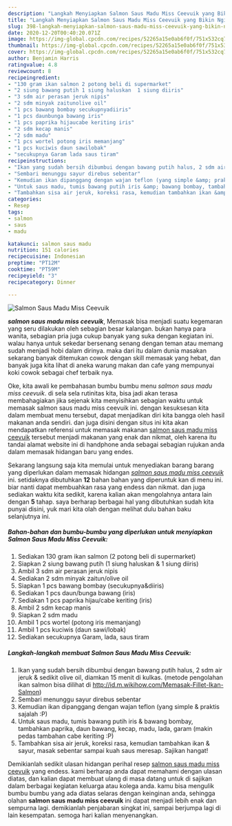 ```yaml
---
description: "Langkah Menyiapkan Salmon Saus Madu Miss Ceevuik yang Bikin Ngiler"
title: "Langkah Menyiapkan Salmon Saus Madu Miss Ceevuik yang Bikin Ngiler"
slug: 398-langkah-menyiapkan-salmon-saus-madu-miss-ceevuik-yang-bikin-ngiler
date: 2020-12-20T00:40:20.071Z
image: https://img-global.cpcdn.com/recipes/52265a15e0ab6f0f/751x532cq70/salmon-saus-madu-miss-ceevuik-foto-resep-utama.jpg
thumbnail: https://img-global.cpcdn.com/recipes/52265a15e0ab6f0f/751x532cq70/salmon-saus-madu-miss-ceevuik-foto-resep-utama.jpg
cover: https://img-global.cpcdn.com/recipes/52265a15e0ab6f0f/751x532cq70/salmon-saus-madu-miss-ceevuik-foto-resep-utama.jpg
author: Benjamin Harris
ratingvalue: 4.8
reviewcount: 8
recipeingredient:
- "130 gram ikan salmon 2 potong beli di supermarket"
- "2 siung bawang putih 1 siung haluskan  1 siung diiris"
- "3 sdm air perasan jeruk nipis"
- "2 sdm minyak zaitunolive oil"
- "1 pcs bawang bombay secukupnyadiiris"
- "1 pcs daunbunga bawang iris"
- "1 pcs paprika hijaucabe keriting iris"
- "2 sdm kecap manis"
- "2 sdm madu"
- "1 pcs wortel potong iris memanjang"
- "1 pcs kuciwis daun sawilobak"
- "secukupnya Garam lada saus tiram"
recipeinstructions:
- "Ikan yang sudah bersih dibumbui dengan bawang putih halus, 2 sdm air jeruk &amp; sedikit olive oil, diamkan 15 menit di kulkas. (metode pengolahan ikan salmon bisa dilihat di http://id.m.wikihow.com/Memasak-Fillet-Ikan-Salmon)"
- "Sembari menunggu sayur direbus sebentar"
- "Kemudian ikan dipanggang dengan wajan teflon (yang simple &amp; praktis sajalah :P)"
- "Untuk saus madu, tumis bawang putih iris &amp; bawang bombay, tambahkan paprika, daun bawang, kecap, madu, lada, garam (makin pedas tambahan cabe keriting :P)"
- "Tambahkan sisa air jeruk, koreksi rasa, kemudian tambahkan ikan &amp; sayur, masak sebentar sampai kuah saus meresap. Sajikan hangat!"
categories:
- Resep
tags:
- salmon
- saus
- madu

katakunci: salmon saus madu 
nutrition: 151 calories
recipecuisine: Indonesian
preptime: "PT12M"
cooktime: "PT59M"
recipeyield: "3"
recipecategory: Dinner

---
```



![Salmon Saus Madu Miss Ceevuik](https://img-global.cpcdn.com/recipes/52265a15e0ab6f0f/751x532cq70/salmon-saus-madu-miss-ceevuik-foto-resep-utama.jpg)

<b><i>salmon saus madu miss ceevuik</i></b>, Memasak bisa menjadi suatu kegemaran yang seru dilakukan oleh sebagian besar kalangan. bukan hanya para wanita, sebagian pria juga cukup banyak yang suka dengan kegiatan ini. walau hanya untuk sekedar bersenang senang dengan teman atau memang sudah menjadi hobi dalam dirinya. maka dari itu dalam dunia masakan sekarang banyak ditemukan cowok dengan skill memasak yang hebat, dan banyak juga kita lihat di aneka warung makan dan cafe yang mempunyai koki cowok sebagai chef terbaik nya.



Oke, kita awali ke pembahasan bumbu bumbu menu <i>salmon saus madu miss ceevuik</i>. di sela sela rutinitas kita, bisa jadi akan terasa membahagiakan jika sejenak kita menyisihkan sebagian waktu untuk memasak salmon saus madu miss ceevuik ini. dengan kesuksesan kita dalam membuat menu tersebut, dapat menjadikan diri kita bangga oleh hasil makanan anda sendiri. dan juga disini dengan situs ini kita akan mendapatkan referensi untuk memasak makanan <u>salmon saus madu miss ceevuik</u> tersebut menjadi makanan yang enak dan nikmat, oleh karena itu tandai alamat website ini di handphone anda sebagai sebagian rujukan anda dalam memasak hidangan baru yang endes.


Sekarang langsung saja kita memulai untuk menyediakan barang barang yang diperlukan dalam memasak hidangan <u><i>salmon saus madu miss ceevuik</i></u> ini. setidaknya dibutuhkan <b>12</b> bahan bahan yang diperuntuk kan di menu ini. biar nanti dapat membuahkan rasa yang endess dan nikmat. dan juga sediakan waktu kita sedikit, karena kalian akan mengolahnya antara lain dengan <b>5</b> tahap. saya berharap berbagai hal yang dibutuhkan sudah kita punyai disini, yuk mari kita olah dengan melihat dulu bahan baku selanjutnya ini.

<!--inarticleads1-->

##### Bahan-bahan dan bumbu-bumbu yang diperlukan untuk menyiapkan Salmon Saus Madu Miss Ceevuik:

1. Sediakan 130 gram ikan salmon (2 potong beli di supermarket)
1. Siapkan 2 siung bawang putih (1 siung haluskan &amp; 1 siung diiris)
1. Ambil 3 sdm air perasan jeruk nipis
1. Sediakan 2 sdm minyak zaitun/olive oil
1. Siapkan 1 pcs bawang bombay (secukupnya&amp;diiris)
1. Sediakan 1 pcs daun/bunga bawang (iris)
1. Sediakan 1 pcs paprika hijau/cabe keriting (iris)
1. Ambil 2 sdm kecap manis
1. Siapkan 2 sdm madu
1. Ambil 1 pcs wortel (potong iris memanjang)
1. Ambil 1 pcs kuciwis (daun sawi/lobak)
1. Sediakan secukupnya Garam, lada, saus tiram




<!--inarticleads2-->

##### Langkah-langkah membuat Salmon Saus Madu Miss Ceevuik:

1. Ikan yang sudah bersih dibumbui dengan bawang putih halus, 2 sdm air jeruk &amp; sedikit olive oil, diamkan 15 menit di kulkas. (metode pengolahan ikan salmon bisa dilihat di http://id.m.wikihow.com/Memasak-Fillet-Ikan-Salmon)
1. Sembari menunggu sayur direbus sebentar
1. Kemudian ikan dipanggang dengan wajan teflon (yang simple &amp; praktis sajalah :P)
1. Untuk saus madu, tumis bawang putih iris &amp; bawang bombay, tambahkan paprika, daun bawang, kecap, madu, lada, garam (makin pedas tambahan cabe keriting :P)
1. Tambahkan sisa air jeruk, koreksi rasa, kemudian tambahkan ikan &amp; sayur, masak sebentar sampai kuah saus meresap. Sajikan hangat!




Demikianlah sedikit ulasan hidangan perihal resep <u>salmon saus madu miss ceevuik</u> yang endess. kami berharap anda dapat memahami dengan ulasan diatas, dan kalian dapat membuat ulang di masa datang untuk di sajikan dalam berbagai kegiatan keluarga atau kolega anda. kamu bisa mengulik bumbu bumbu yang ada diatas selaras dengan keinginan anda, sehingga olahan <b>salmon saus madu miss ceevuik</b> ini dapat menjadi lebih enak dan sempurna lagi. demikianlah penjabaran singkat ini, sampai berjumpa lagi di lain kesempatan. semoga hari kalian menyenangkan.
